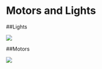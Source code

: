 Motors and Lights
=================
##Lights
<p align "center">
<img src = http://upload.wikimedia.org/wikipedia/commons/c/cb/RBG-LED.jpg>
</p>
##Motors
<p align "center">
<img src = http://t1.gstatic.com/images?q=tbn:ANd9GcTQuKs_5pzTgCXPkLsQDJTc3tk0LX6dx3QJAGms3wytnYnvX90j>
</p>
